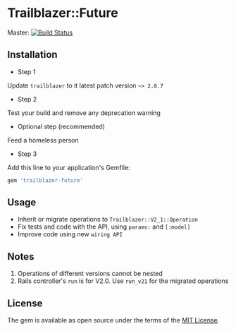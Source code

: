 # Trailblazer::Future
Master: [![Build Status](https://travis-ci.org/trailblazer/trailblazer-future.svg)](https://travis-ci.org/trailblazer/trailblazer-future)

## Installation

- Step 1 

Update `trailblazer` to it latest patch version `~> 2.0.7`

- Step 2

Test your build and remove any deprecation warning 

- Optional step (recommended)

Feed a homeless person

- Step 3

Add this line to your application's Gemfile:

```ruby
gem 'trailblazer-future'
```

## Usage

- Inherit or migrate operations to `Trailblazer::V2_1::Operation`
- Fix tests and code with the API, using `params:` and `[:model]`
- Improve code using new `wiring API`

## Notes

1) Operations of different versions cannot be nested
2) Rails controller's `run` is for V2.0. Use `run_v21` for the migrated operations

## License

The gem is available as open source under the terms of the [MIT License](https://opensource.org/licenses/MIT).